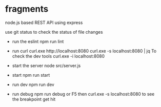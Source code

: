 # fragments

node.js based REST API using express

use git status to check the status of file changes

- run the eslint
  npm run lint

- run curl
  curl.exe http://localhost:8080
  curl.exe -s localhost:8080 | jq
  To check the dev tools curl.exe -i localhost:8080

- start the server
  node src/server.js

- start
  npm run start
- run dev
  npm run dev
- run debug
  npm run debug or F5
  then curl.exe -s localhost:8080 to see the breakpoint get hit
